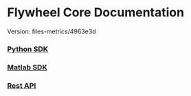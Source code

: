# Flywheel Core Documentation
Version: files-metrics/4963e3d

### [Python SDK](python/)

### [Matlab SDK](matlab/)

### [Rest API](swagger/index.html)

